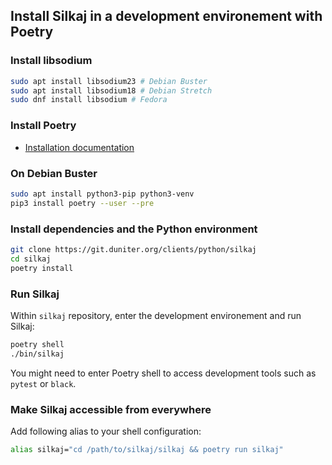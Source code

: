 ## Install Silkaj in a development environement with Poetry

### Install libsodium

```bash
sudo apt install libsodium23 # Debian Buster
sudo apt install libsodium18 # Debian Stretch
sudo dnf install libsodium # Fedora
```

### Install Poetry
- [Installation documentation](https://poetry.eustace.io/docs/#installation)

### On Debian Buster
```bash
sudo apt install python3-pip python3-venv
pip3 install poetry --user --pre
```

### Install dependencies and the Python environment
```bash
git clone https://git.duniter.org/clients/python/silkaj
cd silkaj
poetry install
```

### Run Silkaj
Within `silkaj` repository, enter the development environement and run Silkaj:
```bash
poetry shell
./bin/silkaj
```

You might need to enter Poetry shell to access development tools such as `pytest` or `black`.

### Make Silkaj accessible from everywhere

Add following alias to your shell configuration:
```bash
alias silkaj="cd /path/to/silkaj/silkaj && poetry run silkaj"
```
